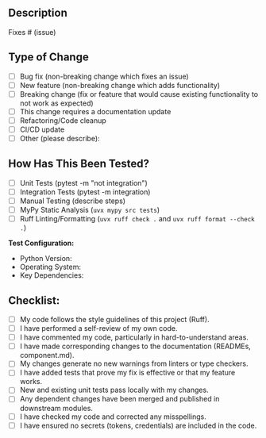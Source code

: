 ## Description

<!-- Please include a summary of the change and which issue is fixed. -->
<!-- Please also include relevant motivation and context. -->
<!-- List any dependencies that are required for this change. -->

Fixes # (issue)

## Type of Change

<!-- Please delete options that are not relevant. -->

- [ ] Bug fix (non-breaking change which fixes an issue)
- [ ] New feature (non-breaking change which adds functionality)
- [ ] Breaking change (fix or feature that would cause existing functionality to not work as expected)
- [ ] This change requires a documentation update
- [ ] Refactoring/Code cleanup
- [ ] CI/CD update
- [ ] Other (please describe):

## How Has This Been Tested?

<!-- Please describe the tests that you ran to verify your changes. -->
<!-- Provide instructions so we can reproduce. -->
<!-- Please also list any relevant details for your test configuration -->

- [ ] Unit Tests (pytest -m "not integration")
- [ ] Integration Tests (pytest -m integration)
- [ ] Manual Testing (describe steps)
- [ ] MyPy Static Analysis (`uvx mypy src tests`)
- [ ] Ruff Linting/Formatting (`uvx ruff check .` and `uvx ruff format --check .`)

**Test Configuration:**

*   Python Version:
*   Operating System:
*   Key Dependencies:

## Checklist:

- [ ] My code follows the style guidelines of this project (Ruff).
- [ ] I have performed a self-review of my own code.
- [ ] I have commented my code, particularly in hard-to-understand areas.
- [ ] I have made corresponding changes to the documentation (READMEs, component.md).
- [ ] My changes generate no new warnings from linters or type checkers.
- [ ] I have added tests that prove my fix is effective or that my feature works.
- [ ] New and existing unit tests pass locally with my changes.
- [ ] Any dependent changes have been merged and published in downstream modules.
- [ ] I have checked my code and corrected any misspellings.
- [ ] I have ensured no secrets (tokens, credentials) are included in the code.
